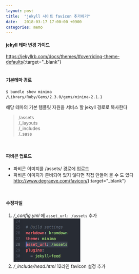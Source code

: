```yaml
---
layout: post
title:  "jekyll 사이트 favicon 추가하기"
date:   2018-03-17 17:00:00 +0900
categories: memo
---
```


#### jekyll 테마 변경 가이드  
<https://jekyllrb.com/docs/themes/#overriding-theme-defaults>{:target="_blank"}  
<br>

#### 기본테마 경로  
```
$ bundle show minima
/Library/Ruby/Gems/2.3.0/gems/minima-2.1.1
```
해당 테마의 기본 템플릿 자원을 서비스 할 jekyll 경로로 복사한다
> /assets  
/_layouts  
/_includes  
/_sass

<br>

#### 파비콘 업로드
* 파비콘 이미지를 /assets/ 경로에 업로드  
* 파비콘 이미지가 준비되어 있지 않다면 직접 만들어 볼 수 도 있다  
  <http://www.degraeve.com/favicon/>{:target="_blank"}


<br>


#### 수정파일
1. */_config.yml* 에 `asset_url: /assets` 추가  
![코드](/images/config.yml.png)
1. */_include/head.html* 12라인 favicon 설정 추가
  <script src="https://gist.github.com/min9nim/b61230296c6b9d755a77cf0fc4639fbe.js"></script>
